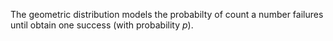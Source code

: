 The geometric distribution models the probabilty of count a number failures until obtain one success (with probability *p*).
